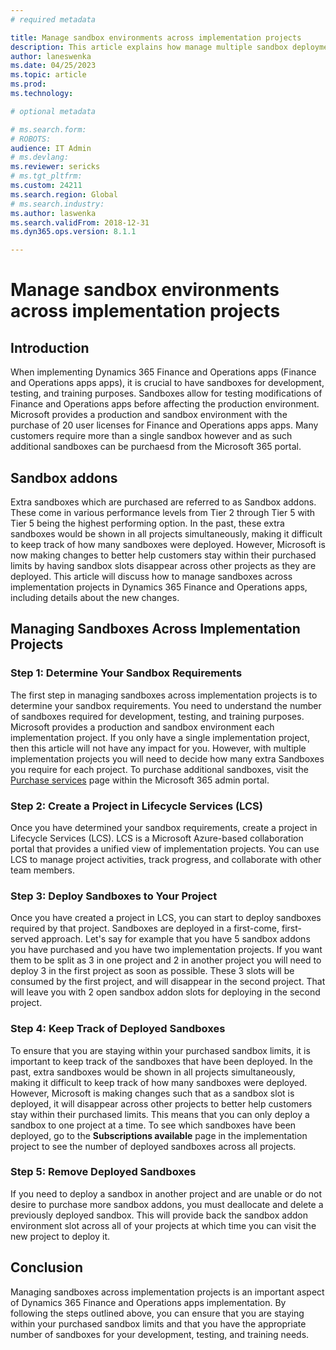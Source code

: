 ```yaml
---
# required metadata

title: Manage sandbox environments across implementation projects
description: This article explains how manage multiple sandbox deployments across implementation projects in Dynamics Lifecycle Services.
author: laneswenka
ms.date: 04/25/2023
ms.topic: article
ms.prod: 
ms.technology: 

# optional metadata

# ms.search.form: 
# ROBOTS: 
audience: IT Admin
# ms.devlang: 
ms.reviewer: sericks
# ms.tgt_pltfrm: 
ms.custom: 24211
ms.search.region: Global
# ms.search.industry: 
ms.author: laswenka
ms.search.validFrom: 2018-12-31
ms.dyn365.ops.version: 8.1.1

---
```


# Manage sandbox environments across implementation projects

## Introduction
When implementing Dynamics 365 Finance and Operations apps (Finance and Operations apps apps), it is crucial to have sandboxes for development, testing, and training purposes. Sandboxes allow for testing modifications of Finance and Operations apps before affecting the production environment. Microsoft provides a production and sandbox environment with the purchase of 20 user licenses for Finance and Operations apps apps. Many customers require more than a single sandbox however and as such additional sandboxes can be purchaesd from the Microsoft 365 portal.  

## Sandbox addons
Extra sandboxes which are purchased are referred to as Sandbox addons.  These come in various performance levels from Tier 2 through Tier 5 with Tier 5 being the highest performing option.  In the past, these extra sandboxes would be shown in all projects simultaneously, making it difficult to keep track of how many sandboxes were deployed. However, Microsoft is now making changes to better help customers stay within their purchased limits by having sandbox slots disappear across other projects as they are deployed. This article will discuss how to manage sandboxes across implementation projects in Dynamics 365 Finance and Operations apps, including details about the new changes.

## Managing Sandboxes Across Implementation Projects
### Step 1: Determine Your Sandbox Requirements 
The first step in managing sandboxes across implementation projects is to determine your sandbox requirements. You need to understand the number of sandboxes required for development, testing, and training purposes. Microsoft provides a production and sandbox environment each implementation project.  If you only have a single implementation project, then this article will not have any impact for you. However, with multiple implementation projects you will need to decide how many extra Sandboxes you require for each project. To purchase additional sandboxes, visit the [Purchase services](https://admin.microsoft.com/Adminportal/Home#/catalog) page within the Microsoft 365 admin portal.

### Step 2: Create a Project in Lifecycle Services (LCS) 
Once you have determined your sandbox requirements, create a project in Lifecycle Services (LCS). LCS is a Microsoft Azure-based collaboration portal that provides a unified view of implementation projects. You can use LCS to manage project activities, track progress, and collaborate with other team members.

### Step 3: Deploy Sandboxes to Your Project 
Once you have created a project in LCS, you can start to deploy sandboxes required by that project. Sandboxes are deployed in a first-come, first-served approach.  Let's say for example that you have 5 sandbox addons you have purchased and you have two implementation projects.  If you want them to be split as 3 in one project and 2 in another project you will need to deploy 3 in the first project as soon as possible.  These 3 slots will be consumed by the first project, and will disappear in the second project.  That will leave you with 2 open sandbox addon slots for deploying in the second project.

### Step 4: Keep Track of Deployed Sandboxes 
To ensure that you are staying within your purchased sandbox limits, it is important to keep track of the sandboxes that have been deployed. In the past, extra sandboxes would be shown in all projects simultaneously, making it difficult to keep track of how many sandboxes were deployed. However, Microsoft is making changes such that as a sandbox slot is deployed, it will disappear across other projects to better help customers stay within their purchased limits. This means that you can only deploy a sandbox to one project at a time. To see which sandboxes have been deployed, go to the **Subscriptions available** page in the implementation project to see the number of deployed sandboxes across all projects.

### Step 5: Remove Deployed Sandboxes 
If you need to deploy a sandbox in another project and are unable or do not desire to purchase more sandbox addons, you must deallocate and delete a previously deployed sandbox.  This will provide back the sandbox addon environment slot across all of your projects at which time you can visit the new project to deploy it.

## Conclusion
Managing sandboxes across implementation projects is an important aspect of Dynamics 365 Finance and Operations apps implementation. By following the steps outlined above, you can ensure that you are staying within your purchased sandbox limits and that you have the appropriate number of sandboxes for your development, testing, and training needs. 
